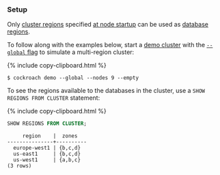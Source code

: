 ### Setup

Only [cluster regions](multiregion-overview.html#cluster-regions) specified [at node startup](cockroach-start.html#locality) can be used as [database regions](multiregion-overview.html#database-regions).

To follow along with the examples below, start a [demo cluster](cockroach-demo.html) with the [`--global` flag](cockroach-demo.html#general) to simulate a multi-region cluster:

{% include copy-clipboard.html %}
~~~ shell
$ cockroach demo --global --nodes 9 --empty
~~~

To see the regions available to the databases in the cluster, use a `SHOW REGIONS FROM CLUSTER` statement:

{% include copy-clipboard.html %}
~~~ sql
SHOW REGIONS FROM CLUSTER;
~~~

~~~
     region    |  zones
---------------+----------
  europe-west1 | {b,c,d}
  us-east1     | {b,c,d}
  us-west1     | {a,b,c}
(3 rows)
~~~

